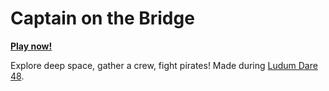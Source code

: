 # Captain on the Bridge

**[Play now!](https://tkers.nl/captain-on-the-bridge)**

Explore deep space, gather a crew, fight pirates!
Made during [Ludum Dare 48](https://ldjam.com/events/ludum-dare/48).
